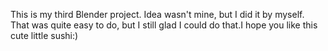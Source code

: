 This is my third Blender project. Idea wasn't mine, but I did it by myself. That was quite easy to do, but I still glad I could do that.I hope you like this cute little sushi:) 